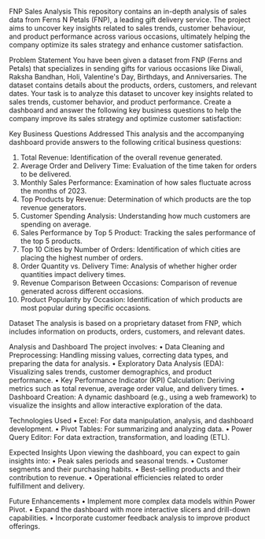 FNP Sales Analysis
This repository contains an in-depth analysis of sales data from Ferns N Petals (FNP), a leading gift delivery service. The project aims to uncover key insights related to sales trends, customer behaviour, and product performance across various occasions, ultimately helping the company optimize its sales strategy and enhance customer satisfaction.

Problem Statement
You have been given a dataset from FNP (Ferns and Petals) that specializes in sending gifts for various occasions like Diwali, Raksha Bandhan, Holi, Valentine's Day, Birthdays, and Anniversaries. The dataset contains details about the products, orders, customers, and relevant dates. Your task is to analyze this dataset to uncover key insights related to sales trends, customer behavior, and product performance. Create a dashboard and answer the following key business questions to help the company improve its sales strategy and optimize customer satisfaction:

Key Business Questions Addressed
This analysis and the accompanying dashboard provide answers to the following critical business questions:
1.	Total Revenue: Identification of the overall revenue generated.
2.	Average Order and Delivery Time: Evaluation of the time taken for orders to be delivered.
3.	Monthly Sales Performance: Examination of how sales fluctuate across the months of 2023.
4.	Top Products by Revenue: Determination of which products are the top revenue generators.
5.	Customer Spending Analysis: Understanding how much customers are spending on average.
6.	Sales Performance by Top 5 Product: Tracking the sales performance of the top 5 products.
7.	Top 10 Cities by Number of Orders: Identification of which cities are placing the highest number of orders.
8.	Order Quantity vs. Delivery Time: Analysis of whether higher order quantities impact delivery times.
9.	Revenue Comparison Between Occasions: Comparison of revenue generated across different occasions.
10.	Product Popularity by Occasion: Identification of which products are most popular during specific occasions.

Dataset
The analysis is based on a proprietary dataset from FNP, which includes information on products, orders, customers, and relevant dates. 

Analysis and Dashboard
The project involves:
•	Data Cleaning and Preprocessing: Handling missing values, correcting data types, and preparing the data for analysis.
•	Exploratory Data Analysis (EDA): Visualizing sales trends, customer demographics, and product performance.
•	Key Performance Indicator (KPI) Calculation: Deriving metrics such as total revenue, average order value, and delivery times.
•	Dashboard Creation: A dynamic dashboard (e.g., using a web framework) to visualize the insights and allow interactive exploration of the data.

Technologies Used
•	Excel: For data manipulation, analysis, and dashboard development.
•	Pivot Tables: For summarizing and analyzing data.
•	Power Query Editor: For data extraction, transformation, and loading (ETL).

Expected Insights
Upon viewing the dashboard, you can expect to gain insights into:
•	Peak sales periods and seasonal trends.
•	Customer segments and their purchasing habits.
•	Best-selling products and their contribution to revenue.
•	Operational efficiencies related to order fulfillment and delivery.

Future Enhancements
•	Implement more complex data models within Power Pivot.
•	Expand the dashboard with more interactive slicers and drill-down capabilities.
•	Incorporate customer feedback analysis to improve product offerings.
